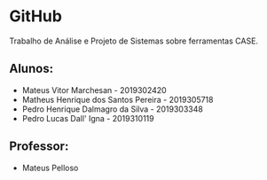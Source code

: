 # GitHub

Trabalho de Análise e Projeto de Sistemas sobre ferramentas CASE.

## Alunos:
- Mateus Vitor Marchesan - 2019302420
- Matheus Henrique dos Santos Pereira - 2019305718
- Pedro Henrique Dalmagro da Silva - 2019303348
- Pedro Lucas Dall' Igna - 2019310119

## Professor:
- Mateus Pelloso
